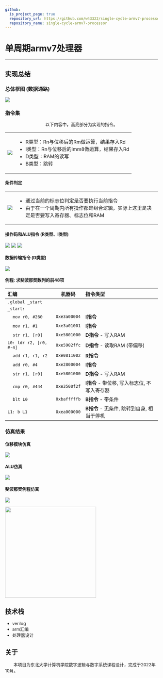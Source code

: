```yaml
---
github:
  is_project_page: true
  repository_url: https://github.com/w43322/single-cycle-armv7-processor
  repository_name: single-cycle-armv7-processor
---
```


# 单周期armv7处理器

---

## 实现总结

### 总体框图 (数据通路)

![](./datapath.svg)

### 指令集

<p style="text-align: center;">以下内容中，高亮部分为实现的指令。</p>

<table>
  <tr>
    <td><img src="./instruction_set.png"></td>
    <td><ul>
      <li style="text-align: left;">R类型：Rn与位移后的Rm做运算，结果存入Rd</li>
      <li style="text-align: left;">I类型：Rn与位移后的imm8做运算，结果存入Rd</li>
      <li style="text-align: left;">D类型：RAM的读写</li>
      <li style="text-align: left;">B类型：跳转</li>
    </ul></td>
  </tr>
</table>

#### 条件判定

<table>
  <tr>
    <td><img src="./condition_codes.png"></td>
    <td><ul>
      <li style="text-align: left;">通过当前的标志位判定是否要执行当前指令</li>
      <li style="text-align: left;">由于在一个周期内所有操作都是组合逻辑，实际上这里是决定是否要写入寄存器、标志位和RAM</li>
    </ul></td>
  </tr>
</table>

#### 操作码和ALU指令 (R类型、I类型)

![](./alu_insts.png)
![](./r_type.png)
![](./i_type.png)

#### 数据传输指令 (D类型)

![](./d_type.png)

#### 例程: 求斐波那契数列的前48项

|汇编|机器码|指令类型|
|:-|:-:|:-|
|`.global _start`| | |
|`_start:`| | |
|&nbsp;&nbsp;&nbsp;&nbsp;`mov r0, #260`|`0xe3a00004`|**I指令**|
|&nbsp;&nbsp;&nbsp;&nbsp;`mov r1, #1`|`0xe3a01001`|**I指令**|
|&nbsp;&nbsp;&nbsp;&nbsp;`str r1, [r0]`|`0xe5801000`|**D指令** - 写入RAM|
|`L0: ldr r2, [r0, #-4]`|`0xe5902ffc`|**D指令** - 读取RAM (带偏移)|
|&nbsp;&nbsp;&nbsp;&nbsp;`add r1, r1, r2`|`0xe0811002`|**R指令**|
|&nbsp;&nbsp;&nbsp;&nbsp;`add r0, #4`|`0xe2800004`|**I指令**|
|&nbsp;&nbsp;&nbsp;&nbsp;`str r1, [r0]`|`0xe5801000`|**D指令** - 写入RAM|
|&nbsp;&nbsp;&nbsp;&nbsp;`cmp r0, #444`|`0xe3500f2f`|**I指令** - 带位移, 写入标志位, 不写入寄存器|
|&nbsp;&nbsp;&nbsp;&nbsp;`blt L0`|`0xbafffffb`|**B指令** - 带条件|
|`L1: b L1`|`0xea000000`|**B指令** - 无条件, 跳转到自身, 相当于停机|

### 仿真结果

#### 位移模块仿真

![](./shifter.png)

#### ALU仿真

![](./alu.png)

#### 斐波那契例程仿真

![](./fib1.png)

<img src="./fib2.png" style="height: 300px">

## 技术栈

* verilog
* arm汇编
* 处理器设计

## 关于

&emsp;&emsp;本项目为东北大学计算机学院数字逻辑与数字系统课程设计，完成于2022年10月。

